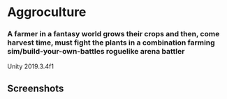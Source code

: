 # Aggroculture
### A farmer in a fantasy world grows their crops and then, come harvest time, must fight the plants in a combination farming sim/build-your-own-battles roguelike arena battler
Unity 2019.3.4f1

## Screenshots
